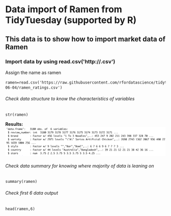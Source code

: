 # Data import of Ramen from TidyTuesday (supported by R)
## This data is to show how to import market data of Ramen

### Import data by using read.csv('http://.csv')
Assign the name as ramen
```
ramen=read.csv('https://raw.githubusercontent.com/rfordatascience/tidytuesday/master/data/2019/2019-06-04/ramen_ratings.csv')
```

###### Check data structure to know the characteristics of variables
```
str(ramen)
```
**Results:**
![](https://raw.githubusercontent.com/alansiu1929/Ramen/master/images/str_ramen.png)
 
###### Check data summary for knowing where majority of data is leaning on
```
summary(ramen)
```
 
###### Check first 6 data output
```
head(ramen,6)
```

